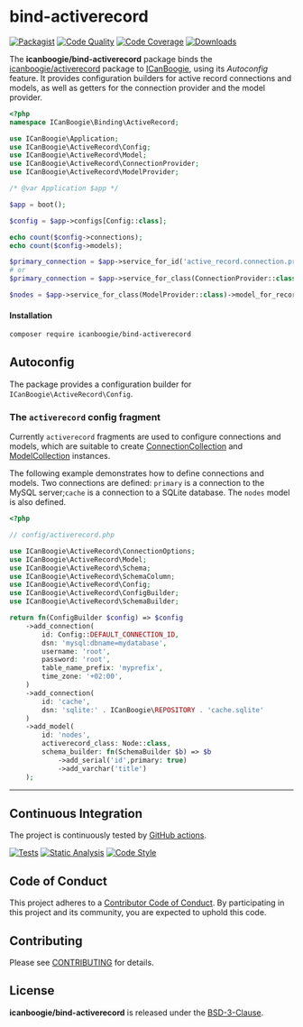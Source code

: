 # bind-activerecord

[![Packagist](https://img.shields.io/packagist/v/icanboogie/bind-activerecord.svg)](https://packagist.org/packages/icanboogie/bind-activerecord)
[![Code Quality](https://img.shields.io/scrutinizer/g/ICanBoogie/bind-activerecord.svg)](https://scrutinizer-ci.com/g/ICanBoogie/bind-activerecord)
[![Code Coverage](https://img.shields.io/coveralls/ICanBoogie/bind-activerecord.svg)](https://coveralls.io/r/ICanBoogie/bind-activerecord)
[![Downloads](https://img.shields.io/packagist/dt/icanboogie/bind-activerecord.svg)](https://packagist.org/packages/icanboogie/bind-activerecord)

The **icanboogie/bind-activerecord** package binds the [icanboogie/activerecord][] package to
[ICanBoogie][], using its _Autoconfig_ feature. It provides configuration builders for active record
connections and models, as well as getters for the connection provider and the model provider.

```php
<?php
namespace ICanBoogie\Binding\ActiveRecord;

use ICanBoogie\Application;
use ICanBoogie\ActiveRecord\Config;
use ICanBoogie\ActiveRecord\Model;
use ICanBoogie\ActiveRecord\ConnectionProvider;
use ICanBoogie\ActiveRecord\ModelProvider;

/* @var Application $app */

$app = boot();

$config = $app->configs[Config::class];

echo count($config->connections);
echo count($config->models);

$primary_connection = $app->service_for_id('active_record.connection.primary', Connection::class);
# or
$primary_connection = $app->service_for_class(ConnectionProvider::class)->connection_for_id('primary');

$nodes = $app->service_for_class(ModelProvider::class)->model_for_record(Node::class);
```



#### Installation

```bash
composer require icanboogie/bind-activerecord
```



## Autoconfig

The package provides a configuration builder for `ICanBoogie\ActiveRecord\Config`.



### The `activerecord` config fragment

Currently `activerecord` fragments are used to configure connections and models, which are suitable
to create [ConnectionCollection][] and [ModelCollection][] instances.

The following example demonstrates how to define connections and models. Two connections are
defined: `primary` is a connection to the MySQL server;`cache` is a connection to a SQLite database.
The `nodes` model is also defined.

```php
<?php

// config/activerecord.php

use ICanBoogie\ActiveRecord\ConnectionOptions;
use ICanBoogie\ActiveRecord\Model;
use ICanBoogie\ActiveRecord\Schema;
use ICanBoogie\ActiveRecord\SchemaColumn;
use ICanBoogie\ActiveRecord\Config;
use ICanBoogie\ActiveRecord\ConfigBuilder;
use ICanBoogie\ActiveRecord\SchemaBuilder;

return fn(ConfigBuilder $config) => $config
    ->add_connection(
        id: Config::DEFAULT_CONNECTION_ID,
        dsn: 'mysql:dbname=mydatabase',
        username: 'root',
        password: 'root',
        table_name_prefix: 'myprefix',
        time_zone: '+02:00',
    )
    ->add_connection(
        id: 'cache',
        dsn: 'sqlite:' . ICanBoogie\REPOSITORY . 'cache.sqlite'
    )
    ->add_model(
        id: 'nodes',
        activerecord_class: Node::class,
        schema_builder: fn(SchemaBuilder $b) => $b
            ->add_serial('id',primary: true)
            ->add_varchar('title')
    );
```



----------



## Continuous Integration

The project is continuously tested by [GitHub actions](https://github.com/ICanBoogie/bind-activerecord/actions).

[![Tests](https://github.com/ICanBoogie/activerecord/workflows/test/badge.svg?branch=master)](https://github.com/ICanBoogie/activerecord/actions?query=workflow%3Atest)
[![Static Analysis](https://github.com/ICanBoogie/activerecord/workflows/static-analysis/badge.svg?branch=master)](https://github.com/ICanBoogie/ActiveRecord/actions?query=workflow%3Astatic-analysis)
[![Code Style](https://github.com/ICanBoogie/activerecord/workflows/code-style/badge.svg?branch=master)](https://github.com/ICanBoogie/activerecord/actions?query=workflow%3Acode-style)



## Code of Conduct

This project adheres to a [Contributor Code of Conduct](CODE_OF_CONDUCT.md). By participating in
this project and its community, you are expected to uphold this code.



## Contributing

Please see [CONTRIBUTING](CONTRIBUTING.md) for details.



## License

**icanboogie/bind-activerecord** is released under the [BSD-3-Clause](LICENSE).






[ICanBoogie]: https://icanboogie.org/
[documentation]:           https://icanboogie.org/api/bind-activerecord/master/
[ConnectionCollection]:    https://icanboogie.org/api/activerecord/master/class-ICanBoogie.ActiveRecord.ConnectionCollection.html
[ModelCollection]:         https://icanboogie.org/api/activerecord/master/class-ICanBoogie.ActiveRecord.ModelCollection.html
[icanboogie/activerecord]: https://github.com/ICanBoogie/ActiveRecord
